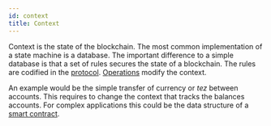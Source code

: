 ```yaml
---
id: context
title: Context
---
```


Context is the state of the blockchain. The most common implementation of a state machine is a database. The important difference to a simple database is that a set of rules secures the state of a blockchain. The rules are codified in the [protocol](protocol). [Operations](operations/operations) modify the context. 

An example would be the simple transfer of currency or *tez* between accounts. This requires to change the context that tracks the balances accounts. For complex applications this could be the data structure of a [smart contract](../smart_contract/smart-contract).